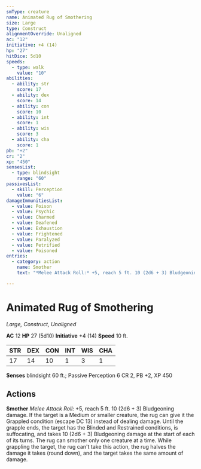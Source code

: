 ```yaml
---
smType: creature
name: Animated Rug of Smothering
size: Large
type: Construct
alignmentOverride: Unaligned
ac: "12"
initiative: +4 (14)
hp: "27"
hitDice: 5d10
speeds:
  - type: walk
    value: "10"
abilities:
  - ability: str
    score: 17
  - ability: dex
    score: 14
  - ability: con
    score: 10
  - ability: int
    score: 1
  - ability: wis
    score: 3
  - ability: cha
    score: 1
pb: "+2"
cr: "2"
xp: "450"
sensesList:
  - type: blindsight
    range: "60"
passivesList:
  - skill: Perception
    value: "6"
damageImmunitiesList:
  - value: Poison
  - value: Psychic
  - value: Charmed
  - value: Deafened
  - value: Exhaustion
  - value: Frightened
  - value: Paralyzed
  - value: Petrified
  - value: Poisoned
entries:
  - category: action
    name: Smother
    text: "*Melee Attack Roll:* +5, reach 5 ft. 10 (2d6 + 3) Bludgeoning damage. If the target is a Medium or smaller creature, the rug can give it the Grappled condition (escape DC 13) instead of dealing damage. Until the grapple ends, the target has the Blinded and Restrained conditions, is suffocating, and takes 10 (2d6 + 3) Bludgeoning damage at the start of each of its turns. The rug can smother only one creature at a time. While grappling the target, the rug can't take this action, the rug halves the damage it takes (round down), and the target takes the same amount of damage."

---
```


# Animated Rug of Smothering
*Large, Construct, Unaligned*

**AC** 12
**HP** 27 (5d10)
**Initiative** +4 (14)
**Speed** 10 ft.

| STR | DEX | CON | INT | WIS | CHA |
| --- | --- | --- | --- | --- | --- |
| 17 | 14 | 10 | 1 | 3 | 1 |

**Senses** blindsight 60 ft.; Passive Perception 6
CR 2, PB +2, XP 450

## Actions

**Smother**
*Melee Attack Roll:* +5, reach 5 ft. 10 (2d6 + 3) Bludgeoning damage. If the target is a Medium or smaller creature, the rug can give it the Grappled condition (escape DC 13) instead of dealing damage. Until the grapple ends, the target has the Blinded and Restrained conditions, is suffocating, and takes 10 (2d6 + 3) Bludgeoning damage at the start of each of its turns. The rug can smother only one creature at a time. While grappling the target, the rug can't take this action, the rug halves the damage it takes (round down), and the target takes the same amount of damage.
